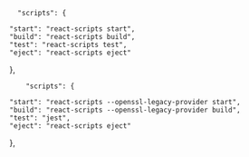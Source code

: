


      "scripts": {

    "start": "react-scripts start", 
    "build": "react-scripts build",
    "test": "react-scripts test", 
    "eject": "react-scripts eject"
  },

<!-- Dallas Mac -->
        "scripts": {

    "start": "react-scripts --openssl-legacy-provider start",
    "build": "react-scripts --openssl-legacy-provider build",
    "test": "jest",
    "eject": "react-scripts eject"
  },

